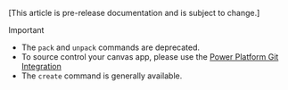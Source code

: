 [This article is pre-release documentation and is subject to change.]

> [!IMPORTANT]
>
> - The `pack` and `unpack` commands are deprecated.
> - To source control your canvas app, please use the [Power Platform Git Integration](../../../../alm/git-integration/canvas-apps-git-integration.md)
> - The `create` command is generally available.